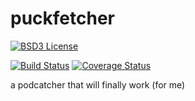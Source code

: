 # puckfetcher
[![BSD3 License](http://img.shields.io/badge/license-BSD3-brightgreen.svg)](https://tldrlegal.com/license/bsd-3-clause-license-%28revised%29)

[![Build Status](https://travis-ci.org/andrewmichaud/puckfetcher.svg?branch=master)](https://travis-ci.org/andrewmichaud/puckfetcher)
[![Coverage Status](https://coveralls.io/repos/andrewmichaud/puckfetcher/badge.svg?branch=master&service=github)](https://coveralls.io/github/andrewmichaud/puckfetcher?branch=master)

a podcatcher that will finally work (for me)
